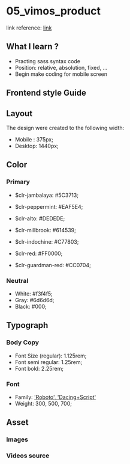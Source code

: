 # 05_vimos_product

link reference: [link](https://mauweb.monamedia.net/vimos/)

## What I learn ?

- Practing sass syntax code
- Position: relative, absolution, fixed, ...
- Begin make coding for mobile screen

## **Frontend style Guide**

## Layout

The design were created to the following width:

- Mobile : 375px;
- Desktop: 1440px;

## Color

### Primary

- $clr-jambalaya: #5C3713;
- $clr-peppermint: #EAF5E4;
- $clr-alto: #DEDEDE;
- $clr-millbrook: #614539;
- $clr-indochine: #C77803;

- $clr-red: #FF0000;
- $clr-guardman-red: #CC0704;

### Neutral

- White: #f3f4f5;
- Gray: #6d6d6d;
- Black: #000;

## Typograph

### Body Copy

- Font Size (regular): 1.125rem;
- Font semi regular: 1.25rem;
- Font bold: 2.25rem;

### Font

- Family: ['Roboto', 'Dacing+Script']('https://fonts.googleapis.com/css2?family=Dancing+Script:wght@400..700&family=Roboto:ital,wght@0,100;0,300;0,400;0,500;0,700;0,900;1,100;1,300;1,400;1,500;1,700;1,900&display=swap')
- Weight: 300, 500, 700;

## Asset

### Images

### Videos source
